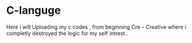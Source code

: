 # C-languge
Here i will Uploading my c codes , from beginning 
Cre - Creative where i completly destroyed the logic for my self intrest..
